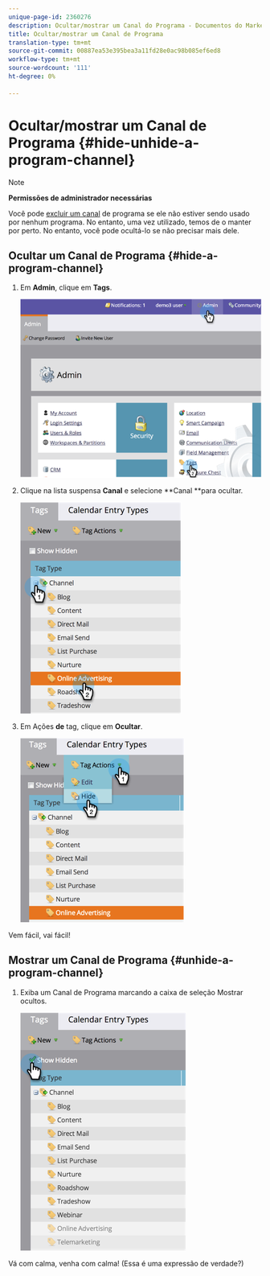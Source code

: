 ```yaml
---
unique-page-id: 2360276
description: Ocultar/mostrar um Canal do Programa - Documentos do Marketing - Documentação do produto
title: Ocultar/mostrar um Canal de Programa
translation-type: tm+mt
source-git-commit: 00887ea53e395bea3a11fd28e0ac98b085ef6ed8
workflow-type: tm+mt
source-wordcount: '111'
ht-degree: 0%

---
```



# Ocultar/mostrar um Canal de Programa {#hide-unhide-a-program-channel}

>[!NOTE]
>
>**Permissões de administrador necessárias**

Você pode [excluir um canal](delete-a-program-channel.md) de programa se ele não estiver sendo usado por nenhum programa.  No entanto, uma vez utilizado, temos de o manter por perto.  No entanto, você pode ocultá-lo se não precisar mais dele.

## Ocultar um Canal de Programa {#hide-a-program-channel}

1. Em **Admin**, clique em **Tags**.

   ![](assets/image2014-9-24-15-3a45-3a7.png)

1. Clique na lista suspensa **Canal** e selecione **Canal **para ocultar.

   ![](assets/image2014-9-24-15-3a45-3a41.png)

1. Em Ações **de** tag, clique em **Ocultar**.

   ![](assets/image2014-9-24-15-3a46-3a22.png)

Vem fácil, vai fácil!

## Mostrar um Canal de Programa {#unhide-a-program-channel}

1. Exiba um Canal de Programa marcando a caixa de seleção Mostrar ocultos.

   ![](assets/image2014-9-24-15-3a47-3a24.png)

Vá com calma, venha com calma! (Essa é uma expressão de verdade?)
